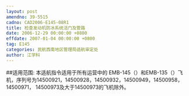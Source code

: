 ```yaml
---
layout: post
amendno: 39-5515
cadno: CAD2006-E145-08R1
title: 检查发动机防冰系统活门及管路
date: 2006-12-29 00:00:00 +0800
effdate: 2007-01-04 00:00:00 +0800
tag: E145
categories: 民航西南地区管理局适航审定处
author: 江学科
---
```


##适用范围:
本适航指令适用于所有运营中的 EMB-145（）和EMB-135（）飞机，序列号为14500921，14500928，14500932，14500949，14500958，14500971， 14500973及大于14500973的飞机除外。

